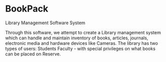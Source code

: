 # BookPack
Library Management Software System

Through this software, we attempt to create a Library management system which can handle and maintain inventory of books, articles, journals, electronic media and hardware devices like Cameras. The library has two types of users:
	Students
	Faculty - with special privileges on what books can be placed on Reserve.